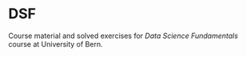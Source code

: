 # DSF
Course material and solved exercises for *Data Science Fundamentals* course at University of Bern.
